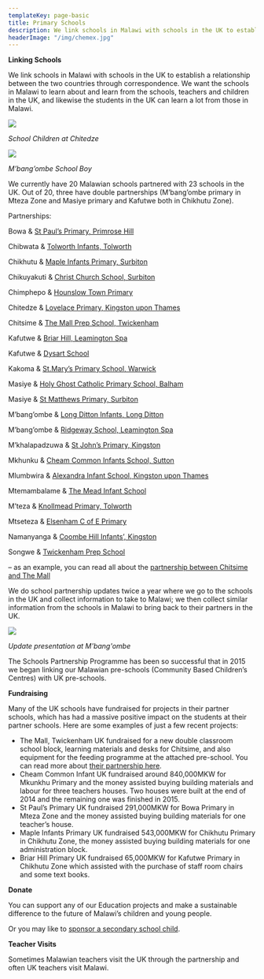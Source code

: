 ```yaml
---
templateKey: page-basic
title: Primary Schools
description: We link schools in Malawi with schools in the UK to establish a relationship between the two countries through correspondence.
headerImage: "/img/chemex.jpg"
---
```


**Linking Schools**

We link schools in Malawi with schools in the UK to establish a relationship between the two countries through correspondence. We want the schools in Malawi to learn about and learn from the schools, teachers and children in the UK, and likewise the students in the UK can learn a lot from those in Malawi.

![](/img/chitedze-4.jpg)

_School Children at Chitedze_

![](/img/mbangombe-4.jpg)

_M’bang’ombe School Boy_

We currently have 20 Malawian schools partnered with 23 schools in the UK. Out of 20, three have double partnerships (M’bang’ombe primary in Mteza Zone and Masiye primary and Kafutwe both in Chikhutu Zone).

Partnerships:

Bowa & [St Paul’s Primary, Primrose Hill](https://www.stpauls.camden.sch.uk/)

Chibwata & [Tolworth Infants, Tolworth](https://www.sites.google.com/site/tolworthinfantschool/)

Chikhutu & [Maple Infants Primary, Surbiton](https://www.mapleinfants.co.uk/)

Chikuyakuti & [Christ Church School, Surbiton](https://www.ccp.kingston.sch.uk/)

Chimphepo & [Hounslow Town Primary](https://www.hounslowtownprimary.co.uk/)

Chitedze & [Lovelace Primary, Kingston upon Thames](https://www.lovelace.kingston.sch.uk/)

Chitsime & [The Mall Prep School, Twickenham](https://www.themallschool.org.uk/)

Kafutwe & [Briar Hill, Leamington Spa](https://www.briarhillstmargarets.co.uk/)

Kafutwe & [Dysart School](https://dysartschool.org/about_us/)

Kakoma & [St.Mary’s Primary School, Warwick](https://stmaryimmaculateschool.co.uk/)

Masiye & [Holy Ghost Catholic Primary School, Balham](https://www.holyghost.wandsworth.sch.uk/)

Masiye & [St Matthews Primary, Surbiton](https://www.stmatthews.kingston.sch.uk/page/default.asp?title=Home&pid=1)

M’bang’ombe & [Long Ditton Infants, Long Ditton](https://longditton.surrey.sch.uk/)

M’bang’ombe & [Ridgeway School, Leamington Spa](https://www.ridgewaysch.co.uk/)

M’khalapadzuwa & [St John’s Primary, Kingston](https://www.stjohns.kingston.sch.uk/)

Mkhunku & [Cheam Common Infants School, Sutton](https://www.cheamcommoninfants.com/)

Mlumbwira & [Alexandra Infant School, Kingston upon Thames](https://www.alexandra.kingston.sch.uk/page/default.asp?title=Home&pid=1)

Mtemambalame & [The Mead Infant School](https://www.mead.surrey.sch.uk/)

M’teza & [Knollmead Primary, Tolworth](https://www.knollmeadprimary.co.uk/)

Mtseteza & [Elsenham C of E Primary](https://elsenham.essex.sch.uk/)

Namanyanga & [Coombe Hill Infants’, Kingston](https://www.coombehillinfants.com/page/default.asp?title=Home&pid=1)

Songwe & [Twickenham Prep School](https://twickenhamprep.org.uk/about-us/headmasters-welcome/)

– as an example, you can read all about the [partnership between Chitsime and The Mall](https://www.africanvision.org.uk/education/primary-schools/school-partnership-chitsime-primary-the-mall-twickenham/)

We do school partnership updates twice a year where we go to the schools in the UK and collect information to take to Malawi; we then collect similar information from the schools in Malawi to bring back to their partners in the UK.

![](/img/mbangombe-24.jpg)

_Update presentation at M'bang'ombe_

The Schools Partnership Programme has been so successful that in 2015 we began linking our Malawian pre-schools (Community Based Children’s Centres) with UK pre-schools.

**Fundraising**

Many of the UK schools have fundraised for projects in their partner schools, which has had a massive positive impact on the students at their partner schools. Here are some examples of just a few recent projects:

- The Mall, Twickenham UK fundraised for a new double classroom school block, learning materials and desks for Chitsime, and also equipment for the feeding programme at the attached pre-school. You can read more about [their partnership here](https://www.africanvision.org.uk/education/primary-schools/school-partnership-chitsime-primary-the-mall-twickenham/).
- Cheam Common Infant UK fundraised around 840,000MKW for Mkunkhu Primary and the money assisted buying building materials and labour for three teachers houses. Two houses were built at the end of 2014 and the remaining one was finished in 2015.
- St Paul’s Primary UK fundraised 291,000MKW for Bowa Primary in Mteza Zone and the money assisted buying building materials for one teacher’s house.
- Maple Infants Primary UK fundraised 543,000MKW for Chikhutu Primary in Chikhutu Zone, the money assisted buying building materials for one administration block.
- Briar Hill Primary UK fundraised 65,000MKW for Kafutwe Primary in Chikhutu Zone which assisted with the purchase of staff room chairs and some text books.

**Donate**

You can support any of our Education projects and make a sustainable difference to the future of Malawi’s children and young people.

Or you may like to [sponsor a secondary school child](https://www.africanvision.org.uk/projects/secondary-school-sponsorship/).

**Teacher Visits**

Sometimes Malawian teachers visit the UK through the partnership and often UK teachers visit Malawi.
